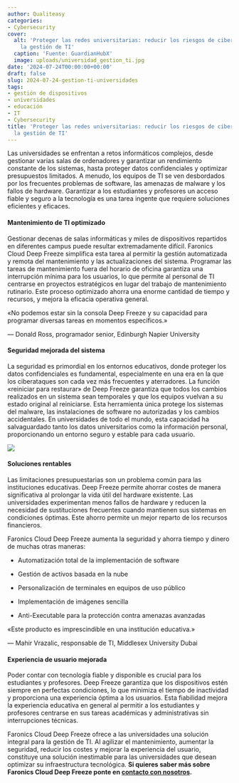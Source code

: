 ```yaml
---
author: Qualiteasy
categories:
- Cybersecurity
cover:
  alt: 'Proteger las redes universitarias: reducir los riesgos de ciberataque y simplificar
    la gestión de TI'
  caption: 'Fuente: GuardianHubX'
  image: uploads/universidad_gestion_ti.jpg
date: '2024-07-24T00:00:00+00:00'
draft: false
slug: 2024-07-24-gestion-ti-universidades
tags:
- gestión de dispositivos
- universidades
- educación
- IT
- Cybersecurity
title: 'Proteger las redes universitarias: reducir los riesgos de ciberataque y simplificar
  la gestión de TI'
---
```




Las universidades se enfrentan a retos informáticos complejos, desde gestionar varias salas de ordenadores y garantizar un rendimiento constante de los sistemas, hasta proteger datos confidenciales y optimizar presupuestos limitados. A menudo, los equipos de TI se ven desbordados por los frecuentes problemas de software, las amenazas de malware y los fallos de hardware. Garantizar a los estudiantes y profesores un acceso fiable y seguro a la tecnología es una tarea ingente que requiere soluciones eficientes y eficaces.

#### Mantenimiento de TI optimizado

Gestionar decenas de salas informáticas y miles de dispositivos repartidos en diferentes campus puede resultar extremadamente difícil. Faronics Cloud Deep Freeze simplifica esta tarea al permitir la gestión automatizada y remota del mantenimiento y las actualizaciones del sistema. Programar las tareas de mantenimiento fuera del horario de oficina garantiza una interrupción mínima para los usuarios, lo que permite al personal de TI centrarse en proyectos estratégicos en lugar del trabajo de mantenimiento rutinario. Este proceso optimizado ahorra una enorme cantidad de tiempo y recursos, y mejora la eficacia operativa general.

«No podemos estar sin la consola Deep Freeze y su capacidad para programar diversas tareas en momentos específicos.»

— Donald Ross, programador senior, Edinburgh Napier University

#### **Seguridad mejorada del sistema**

La seguridad es primordial en los entornos educativos, donde proteger los datos confidenciales es fundamental, especialmente en una era en la que los ciberataques son cada vez más frecuentes y aterradores. La función «reiniciar para restaurar» de Deep Freeze garantiza que todos los cambios realizados en un sistema sean temporales y que los equipos vuelvan a su estado original al reiniciarse. Esta herramienta única protege los sistemas del malware, las instalaciones de software no autorizadas y los cambios accidentales. En universidades de todo el mundo, esta capacidad ha salvaguardado tanto los datos universitarios como la información personal, proporcionando un entorno seguro y estable para cada usuario.

![](/blog/uploads/malware_universidad.jpg)  

#### **Soluciones rentables**

Las limitaciones presupuestarias son un problema común para las instituciones educativas. Deep Freeze permite ahorrar costes de manera significativa al prolongar la vida útil del hardware existente. Las universidades experimentan menos fallos de hardware y reducen la necesidad de sustituciones frecuentes cuando mantienen sus sistemas en condiciones óptimas. Este ahorro permite un mejor reparto de los recursos financieros.

Faronics Cloud Deep Freeze aumenta la seguridad y ahorra tiempo y dinero de muchas otras maneras:

  - 
    Automatización total de la implementación de software
  
  - 
    Gestión de activos basada en la nube
  
  - 
    Personalización de terminales en equipos de uso público
  
  - 
    Implementación de imágenes sencilla
  
  - 
    Anti-Executable para la protección contra amenazas avanzadas
  

«Este producto es imprescindible en una institución educativa.»

— Mahir Vrazalic, responsable de TI, Middlesex University Dubai

#### **Experiencia de usuario mejorada**

Poder contar con tecnología fiable y disponible es crucial para los estudiantes y profesores. Deep Freeze garantiza que los dispositivos estén siempre en perfectas condiciones, lo que minimiza el tiempo de inactividad y proporciona una experiencia óptima a los usuarios. Esta fiabilidad mejora la experiencia educativa en general al permitir a los estudiantes y profesores centrarse en sus tareas académicas y administrativas sin interrupciones técnicas.

Faronics Cloud Deep Freeze ofrece a las universidades una solución integral para la gestión de TI. Al agilizar el mantenimiento, aumentar la seguridad, reducir los costes y mejorar la experiencia del usuario, constituye una solución inestimable para las universidades que desean optimizar su infraestructura tecnológica. **Si quieres saber más sobre Faronics Cloud Deep Freeze ponte en [contacto con nosotros](https://esdeploy.com/prueba-piloto-30-dias-gratis/).**

